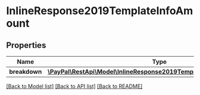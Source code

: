# InlineResponse2019TemplateInfoAmount

## Properties
Name | Type | Description | Notes
------------ | ------------- | ------------- | -------------
**breakdown** | [**\PayPal\RestApi\Model\InlineResponse2019TemplateInfoAmountBreakdown**](InlineResponse2019TemplateInfoAmountBreakdown.md) |  | [optional] 

[[Back to Model list]](../README.md#documentation-for-models) [[Back to API list]](../README.md#documentation-for-api-endpoints) [[Back to README]](../README.md)


